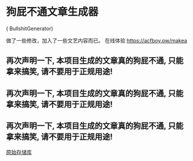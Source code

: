 # 狗屁不通文章生成器
( BullshitGenerator)

做了一些修改，加入了一些文艺内容而已。
在线体验 <https://acfboy.pw/makea>
## 再次声明一下, 本项目生成的文章真的狗屁不通, 只能拿来搞笑, 请不要用于正规用途!
## 再次声明一下, 本项目生成的文章真的狗屁不通, 只能拿来搞笑, 请不要用于正规用途!
## 再次声明一下, 本项目生成的文章真的狗屁不通, 只能拿来搞笑, 请不要用于正规用途!

[原始存储库](https://github.com/menzi11/BullshitGenerator)

